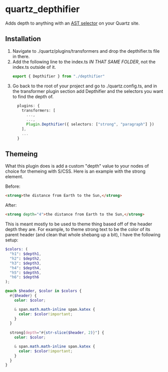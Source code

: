 # quartz_depthifier
Adds depth to anything with an [AST selector](https://github.com/syntax-tree/mdast) on your Quartz site.

## Installation 
1. Navigate to ./quartz/plugins/transformers and drop the depthifier.ts file in there.
2. Add the following line to the index.ts *IN THAT SAME FOLDER*, not the index.ts outside of it.
   ```ts
   export { Depthifier } from "./depthifier"
3. Go back to the root of your project and go to ./quartz.config.ts, and in the transformer plugin section add Depthifier and the selectors you want to find the depth of.
   ```ts
     plugins: {
       transformers: [
         ...,
         ...,
         Plugin.Depthifier({ selectors: ["strong", "paragraph"] })
       ],
       ...
     }

## Themeing
What this plugin does is add a custom "depth" value to your nodes of choice for themeing with S/CSS. Here is an example with the strong element.

Before:
   ```html
   <strong>the distance from Earth to the Sun,</strong>
   ```

After:
   ```html
   <strong depth="4">the distance from Earth to the Sun,</strong>
   ```

This is meant mostly to be used to theme thing based off of the header depth they are. For example, to theme strong text to be the color of its parent header (and clean that whole shebang up a bit), I have the following setup:

```scss
$colors: (
  "h1": $depth1,
  "h2": $depth2,
  "h3": $depth3,
  "h4": $depth4,
  "h5": $depth5,
  "h6": $depth6
);

@each $header, $color in $colors {
  #{$header} {
    color: $color;

    & span.math.math-inline span.katex {
      color: $color!important;
    }
  }
  
  strong[depth="#{str-slice($header, 2)}"] {
    color: $color;

    & span.math.math-inline span.katex {
      color: $color!important;
    }
  }
}
